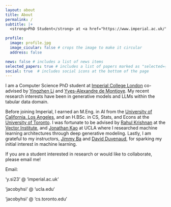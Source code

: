 ```yaml
---
layout: about
title: About
permalink: /
subtitle: |+
  <strong>PhD Student</strong> at <a href="https://www.imperial.ac.uk/">Imperial College London</a>

profile:
  image: profile.jpg
  image_cicular: false # crops the image to make it circular
  address: false

news: false # includes a list of news items
selected_papers: true # includes a list of papers marked as "selected={true}"
social: true  # includes social icons at the bottom of the page
---
```


I am a Computer Science PhD student at [Imperial College London](https://www.imperial.ac.uk/computing/) co-advised by [Yingzhen Li](http://yingzhenli.net/home/en/) and [Yves-Alexandre de Montjoye](http://www.demontjoye.com/). My recent research interests have been in generative models and LLMs within the tabular data domain.

Before joining Imperial, I earned an M.Eng. in AI from the [University of California, Los Angeles](https://www.ucla.edu/), and an H.BSc. in CS, Stats, and Econs at the [University of Toronto](https://www.utoronto.ca/). I was fortunate to be advised by [Rahul Krishnan](http://www.cs.toronto.edu/~rahulgk/index.html) at the [Vector Institute](https://vectorinstitute.ai/), and [Jonathan Kao](https://seas.ucla.edu/~kao/people_dir/jonathan_kao.html) at UCLA where I researched machine learning architectures through deep generative modeling. Lastly, I am grateful to my instructors, [Jimmy Ba](https://jimmylba.github.io/) and [David Duvenaud](https://www.cs.toronto.edu/~duvenaud/), for sparking my initial interest in machine learning.

If you are a student interested in research or would like to collaborate, please email me!

Email:

‘y.si23‘ @ ‘imperial.ac.uk‘

‘jacobyhsi‘ @ ‘ucla.edu‘

‘jacobyhsi‘ @ ‘cs.toronto.edu‘
